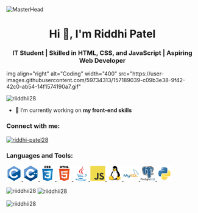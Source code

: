 ![MasterHead](https://webcloudtechnology.in/wp-content/uploads/2022/07/Web-Designing-Banner.gif)

<h1 align="center">Hi 👋, I'm Riddhi Patel</h1>
<h3 align="center">IT Student | Skilled in HTML, CSS, and JavaScript | Aspiring Web Developer</h3>
img align="right" alt="Coding" width="400" src="https://user-images.githubusercontent.com/59734313/157189039-c09b3e38-9f42-42c0-ab54-14f1574190a7.gif"

<p align="left"> <img src="https://komarev.com/ghpvc/?username=riiddhii28&label=Profile%20views&color=0e75b6&style=flat" alt="riiddhii28" /> </p>

- 🔭 I’m currently working on **my front-end skills**

<h3 align="left">Connect with me:</h3>
<p align="left">
<a href="https://linkedin.com/in/riddhi-patel28" target="blank"><img align="center" src="https://raw.githubusercontent.com/rahuldkjain/github-profile-readme-generator/master/src/images/icons/Social/linked-in-alt.svg" alt="riddhi-patel28" height="30" width="40" /></a>
</p>

<h3 align="left">Languages and Tools:</h3>
<p align="left"> <a href="https://www.cprogramming.com/" target="_blank" rel="noreferrer"> <img src="https://raw.githubusercontent.com/devicons/devicon/master/icons/c/c-original.svg" alt="c" width="40" height="40"/> </a> <a href="https://www.w3schools.com/cpp/" target="_blank" rel="noreferrer"> <img src="https://raw.githubusercontent.com/devicons/devicon/master/icons/cplusplus/cplusplus-original.svg" alt="cplusplus" width="40" height="40"/> </a> <a href="https://www.w3schools.com/css/" target="_blank" rel="noreferrer"> <img src="https://raw.githubusercontent.com/devicons/devicon/master/icons/css3/css3-original-wordmark.svg" alt="css3" width="40" height="40"/> </a> <a href="https://www.w3.org/html/" target="_blank" rel="noreferrer"> <img src="https://raw.githubusercontent.com/devicons/devicon/master/icons/html5/html5-original-wordmark.svg" alt="html5" width="40" height="40"/> </a> <a href="https://www.java.com" target="_blank" rel="noreferrer"> <img src="https://raw.githubusercontent.com/devicons/devicon/master/icons/java/java-original.svg" alt="java" width="40" height="40"/> </a> <a href="https://developer.mozilla.org/en-US/docs/Web/JavaScript" target="_blank" rel="noreferrer"> <img src="https://raw.githubusercontent.com/devicons/devicon/master/icons/javascript/javascript-original.svg" alt="javascript" width="40" height="40"/> </a> <a href="https://www.linux.org/" target="_blank" rel="noreferrer"> <img src="https://raw.githubusercontent.com/devicons/devicon/master/icons/linux/linux-original.svg" alt="linux" width="40" height="40"/> </a> <a href="https://www.mysql.com/" target="_blank" rel="noreferrer"> <img src="https://raw.githubusercontent.com/devicons/devicon/master/icons/mysql/mysql-original-wordmark.svg" alt="mysql" width="40" height="40"/> </a> <a href="https://www.postgresql.org" target="_blank" rel="noreferrer"> <img src="https://raw.githubusercontent.com/devicons/devicon/master/icons/postgresql/postgresql-original-wordmark.svg" alt="postgresql" width="40" height="40"/> </a> <a href="https://www.python.org" target="_blank" rel="noreferrer"> <img src="https://raw.githubusercontent.com/devicons/devicon/master/icons/python/python-original.svg" alt="python" width="40" height="40"/> </a> </p>

<p><img align="left" src="https://github-readme-stats.vercel.app/api/top-langs?username=riiddhii28&show_icons=true&locale=en&layout=compact" alt="riiddhii28" /></p>

<p>&nbsp;<img align="center" src="https://github-readme-stats.vercel.app/api?username=riiddhii28&show_icons=true&locale=en" alt="riiddhii28" /></p>

<p><img align="center" src="https://github-readme-streak-stats.herokuapp.com/?user=riiddhii28&" alt="riiddhii28" /></p>



